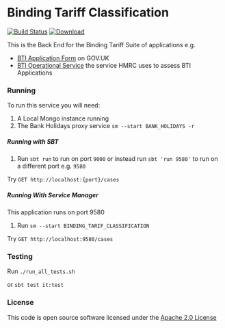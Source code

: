 # Binding Tariff Classification

[![Build Status](https://travis-ci.org/hmrc/binding-tariff-classification.svg)](https://travis-ci.org/hmrc/binding-tariff-classification) [ ![Download](https://api.bintray.com/packages/hmrc/releases/binding-tariff-classification/images/download.svg) ](https://bintray.com/hmrc/releases/binding-tariff-classification/_latestVersion)

This is the Back End for the Binding Tariff Suite of applications e.g.

- [BTI Application Form](https://github.com/hmrc/binding-tariff-trader-frontend) on GOV.UK
- [BTI Operational Service](https://github.com/hmrc/tariff-classification-frontend) the service HMRC uses to assess BTI Applications

### Running

To run this service you will need:

1) A Local Mongo instance running
2) The Bank Holidays proxy service
    `sm --start BANK_HOLIDAYS -r`

##### Running with SBT

1) Run `sbt run` to run on port `9000` or instead run `sbt 'run 9580'` to run on a different port e.g. `9580`

Try `GET http://localhost:{port}/cases`

##### Running With Service Manager

This application runs on port 9580

1) Run `sm --start BINDING_TARIF_CLASSIFICATION`

Try `GET http://localhost:9580/cases`

### Testing

Run `./run_all_tests.sh`

or `sbt test it:test`

### License

This code is open source software licensed under the [Apache 2.0 License]("http://www.apache.org/licenses/LICENSE-2.0.html")
